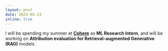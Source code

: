 ```yaml
---
layout: post
date: 2023-05-23
inline: true
---
```


I will be spending my summer at **[Cohere](https://cohere.com)** as **ML Research Intern**, and will be working on **Attribution evaluation for Retrieval-augmented Generative (RAG)** models.
